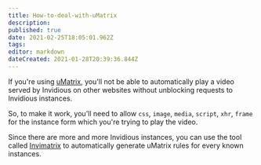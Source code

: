 ```yaml
---
title: How-to-deal-with-uMatrix
description: 
published: true
date: 2021-02-25T18:05:01.962Z
tags: 
editor: markdown
dateCreated: 2021-01-28T20:39:36.844Z
---
```


If you're using [uMatrix](https://github.com/gorhill/uMatrix), you'll not be able to automatically play a video served by Invidious on other websites without unblocking requests to Invidious instances.

So, to make it work, you'll need to allow `css`, `image`, `media`, `script`, `xhr`, `frame` for the instance form which you're trying to play the video.

Since there are more and more Invidious instances, you can use the tool called [Invimatrix](https://booteille.gitlab.io/invimatrix/) to automatically generate uMatrix rules for every known instances.
